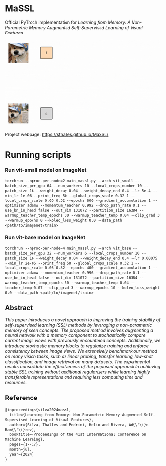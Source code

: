 # MaSSL
Official PyTroch implementation for *Learning from Memory: A Non-Parametric Memory Augmented Self-Supervised Learning of Visual Features*

![Alt Text](https://github.com/sthalles/MaSSL/blob/main/assets/method_video.gif)

Project webpage: https://sthalles.github.io/MaSSL/

# Running scripts

### Run vit-small model on ImageNet

```
torchrun --nproc-per-node=2 main_massl.py --arch vit_small --batch_size_per_gpu 64 --num_workers 10 --local_crops_number 10 --patch_size 16 --weight_decay 0.04 --weight_decay_end 0.4 --lr 5e-4 --min_lr 1e-06 --print_freq 50 --global_crops_scale 0.32 1 --local_crops_scale 0.05 0.32 --epochs 800 --gradient_accumulation 1 --optimizer adamw --momentum_teacher 0.992 --drop_path_rate 0.1 --use_bn_in_head false --out_dim 131072 --partition_size 16384 --warmup_teacher_temp_epochs 30 --warmup_teacher_temp 0.04 --clip_grad 3 --warmup_epochs 0 --koleo_loss_weight 0.0 --data_path <path/to/imagenet/train>
```

### Run vit-base model on ImageNet

```
torchrun --nproc-per-node=4 main_massl.py --arch vit_base --batch_size_per_gpu 32 --num_workers 6 --local_crops_number 10 --patch_size 16 --weight_decay 0.04 --weight_decay_end 0.4 --lr 0.00075 --min_lr 2e-06 --print_freq 50 --global_crops_scale 0.32 1 --local_crops_scale 0.05 0.32 --epochs 400 --gradient_accumulation 1 --optimizer adamw --momentum_teacher 0.996 --drop_path_rate 0.1 --use_bn_in_head false --out_dim 131072 --partition_size 16384 --warmup_teacher_temp_epochs 50 --warmup_teacher_temp 0.04 --teacher_temp 0.07 --clip_grad 3 --warmup_epochs 10 --koleo_loss_weight 0.0 --data_path <path/to/imagenet/train>
```

## Abstract

*This paper introduces a novel approach to improving the training stability of self-supervised learning (SSL) methods by leveraging a non-parametric memory of seen concepts. The proposed method involves augmenting a neural network with a memory component to stochastically compare current image views with previously encountered concepts. Additionally, we introduce stochastic memory blocks to regularize training and enforce consistency between image views. We extensively benchmark our method on many vision tasks, such as linear probing, transfer learning, low-shot classification, and image retrieval on many datasets. The experimental results consolidate the effectiveness of the proposed approach in achieving stable SSL training without additional regularizers while learning highly transferable representations and requiring less computing time and resources.*

## Reference

```
@inproceedings{silva2024massl,
  title={Learning from Memory: Non-Parametric Memory Augmented Self-Supervised Learning of Visual Features},
  author={Silva, Thalles and Pedrini, Helio and Rivera, Ad{\'\i}n Ram{\'\i}rez},
  booktitle={Proceedings of the 41st International Conference on Machine Learning},
  pages={1--17},
  month=jul,
  year={2024}
}
```